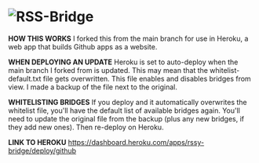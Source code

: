 ![RSS-Bridge](static/logo_600px.png)
===

**HOW THIS WORKS** I forked this from the main branch for use in Heroku, a web app that builds Github apps as a website. 

**WHEN DEPLOYING AN UPDATE** Heroku is set to auto-deploy when the main branch I forked from is updated. This may mean that the whitelist-default.txt file gets overwritten. This file enables and disables bridges from view. I made a backup of the file next to the original. 

**WHITELISTING BRIDGES** If you deploy and it automatically overwrites the whitelist file, you'll have the default list of available bridges again. You'll need to update the original file from the backup (plus any new bridges, if they add new ones). Then re-deploy on Heroku.

**LINK TO HEROKU** 
https://dashboard.heroku.com/apps/rssy-bridge/deploy/github

